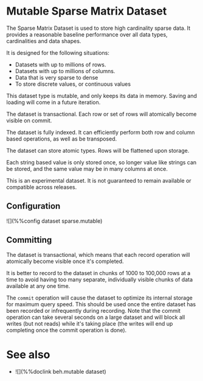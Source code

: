 # Mutable Sparse Matrix Dataset

The Sparse Matrix Dataset is used to store high cardinality sparse data.
It provides a reasonable baseline performance over all data types,
cardinalities and data shapes.

It is designed for the following situations:

- Datasets with up to millions of rows.
- Datasets with up to millions of columns.
- Data that is very sparse to dense
- To store discrete values, or continuous values

This dataset type is mutable, and only keeps its data in memory.  Saving
and loading will come in a future iteration.

The dataset is transactional.  Each row or set of rows will atomically
become visible on commit.

The dataset is fully indexed.  It can efficiently perform both row and
column based operations, as well as be transposed.

The dataset can store atomic types.  Rows will be flattened upon storage.

Each string based value is only stored once, so longer value like strings
can be stored, and the same value may be in many columns at once.

This is an experimental dataset.  It is not guaranteed to remain available
or compatible across releases.

## Configuration

![](%%config dataset sparse.mutable)

## Committing

The dataset is transactional, which means that each record operation will
atomically become visible once it's completed.

It is better to record to the dataset in chunks of 1000 to 100,000 rows
at a time to avoid having too many separate, individually visible
chunks of data available at any one time.

The `commit` operation will cause the dataset to optimize its internal
storage for maximum query speed.  This should be used once the entire
dataset has been recorded or infrequently during recording.  Note that
the commit operation can take several seconds on a large dataset and
will block all writes (but not reads) while it's taking place (the
writes will end up completing once the commit operation is done).

# See also

* ![](%%doclink beh.mutable dataset)
